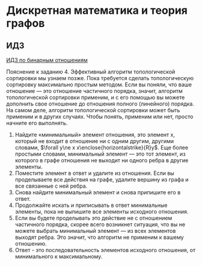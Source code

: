 #  Дискретная математика и теория графов

## ИДЗ

[ИДЗ по бинарным отношениям](idz-bin-relations.pdf)

Пояснение к заданию 4. Эффективный алгоритм топологической сортировки мы узнаем позже. Пока требуется
сделать топологическую сортировку максимально простым методом. Если вы поняли, что ваше отношение — это
отношение частичного порядка, значит, алгоритм топологической сортировки применим, и с его помощью
вы можете дополнить свое отношение до отношения полного (линейного) порядка. На самом деле, алгоритм
топологической сортировки может быть применим и в других случаях. Чтобы понять, применим или нет,
просто начните его выполнять.

1. Найдите «минимальный» элемент отношения, это элемент x, который не входит в отношение ни с одним другим,
другими словами, $\forall y\ne x x\enclose{horizontalstrike}{R}y$. Еще более простыми словами, минимальный
элемент — это тот элемент, из которого в графе отношения не выходит ни одного ребра в другие элементы.
1. Поместите элемент в ответ и удалите из отношения. Если вы проделываете все действия на графе,
удалите вершину из графа и все связанные с ней ребра.
1. Снова найдите минимальный элемент и снова припишите его в ответ.
1. Продолжайте искать и приписывать в ответ минимальные элементы, пока не выпишите все элементы
исходного отношения.
1. Если вы будете проделывать это действие не с отношением частичного порядка, скорее всего возникнет
ситуация, что вы не можете выбрать минимальный элемент — из всех элементов выходят ребра. Это
значит, что алгоритм не применим к вашему отношению.
1. Ответ - это последовательность элементов исходного отношения, от минимального к максимальному.
